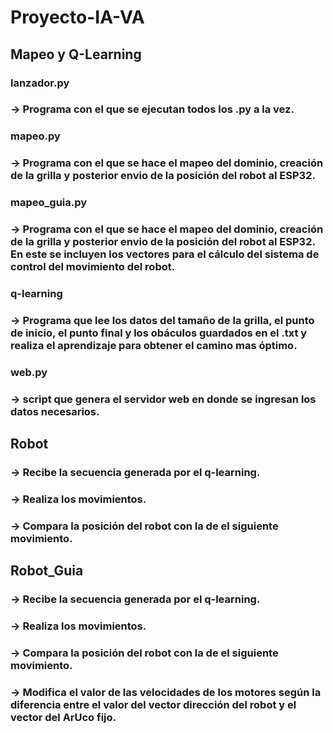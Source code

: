 # Proyecto-IA-VA

## Mapeo y Q-Learning

### lanzador.py     
### → Programa con el que se ejecutan todos los .py a la vez. 

### mapeo.py        
### → Programa con el que se hace el mapeo del dominio, creación de la grilla y posterior envio de la posición del robot al ESP32.

### mapeo_guia.py   
### → Programa con el que se hace el mapeo del dominio, creación de la grilla y posterior envio de la posición del robot al ESP32. En este se incluyen los vectores para el cálculo del sistema de control del movimiento del robot. 

### q-learning      
### → Programa que lee los datos del tamaño de la grilla, el punto de inicio, el punto final y los obáculos guardados en el .txt y realiza el aprendizaje para obtener el camino mas óptimo. 

### web.py          
### → script que genera el servidor web en donde se ingresan los datos necesarios. 

## Robot 

### → Recibe la secuencia generada por el q-learning. 
### → Realiza los movimientos.
### → Compara la posición del robot con la de el siguiente movimiento. 

## Robot_Guia

### → Recibe la secuencia generada por el q-learning. 
### → Realiza los movimientos.
### → Compara la posición del robot con la de el siguiente movimiento. 
### → Modifica el valor de las velocidades de los motores según la diferencia entre el valor del vector dirección del robot y el vector del ArUco fijo. 